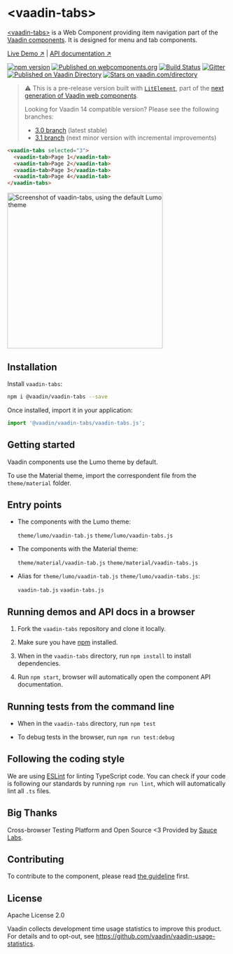 # &lt;vaadin-tabs&gt;

[&lt;vaadin-tabs&gt;](https://vaadin.com/components/vaadin-tabs) is a Web Component providing item navigation part of the [Vaadin components](https://vaadin.com/components). It is designed for menu and tab components.

[Live Demo ↗](https://vaadin.com/components/vaadin-tabs/html-examples)
|
[API documentation ↗](https://vaadin.com/components/vaadin-tabs/html-api)

[![npm version](https://badgen.net/npm/v/@vaadin/vaadin-tabs)](https://www.npmjs.com/package/@vaadin/vaadin-tabs)
[![Published on webcomponents.org](https://img.shields.io/badge/webcomponents.org-published-blue.svg)](https://webcomponents.org/element/vaadin/vaadin-tabs)
[![Build Status](https://travis-ci.org/vaadin/vaadin-tabs.svg?branch=next)](https://travis-ci.org/vaadin/vaadin-tabs)
[![Gitter](https://badges.gitter.im/Join%20Chat.svg)](https://gitter.im/vaadin/web-components?utm_source=badge&utm_medium=badge&utm_campaign=pr-badge)
[![Published on Vaadin  Directory](https://img.shields.io/badge/Vaadin%20Directory-published-00b4f0.svg)](https://vaadin.com/directory/component/vaadinvaadin-tabs)
[![Stars on vaadin.com/directory](https://img.shields.io/vaadin-directory/stars/vaadinvaadin-tabs.svg)](https://vaadin.com/directory/component/vaadinvaadin-tabs)

> ⚠️ This is a pre-release version built with [`LitElement`](https://github.com/Polymer/lit-element), part of the [next generation of Vaadin web components](https://vaadin.com/blog/next-generation-vaadin-components).
>
> Looking for Vaadin 14 compatible version? Please see the following branches:
> - [3.0 branch](https://github.com/vaadin/vaadin-tabs/tree/3.0) (latest stable)
> - [3.1 branch](https://github.com/vaadin/vaadin-tabs/tree/3.1) (next minor version with incremental improvements)

```html
<vaadin-tabs selected="3">
  <vaadin-tab>Page 1</vaadin-tab>
  <vaadin-tab>Page 2</vaadin-tab>
  <vaadin-tab>Page 3</vaadin-tab>
  <vaadin-tab>Page 4</vaadin-tab>
</vaadin-tabs>
```

[<img src="https://raw.githubusercontent.com/vaadin/vaadin-tabs/master/screenshot.png" width="355" alt="Screenshot of vaadin-tabs, using the default Lumo theme">](https://vaadin.com/components/vaadin-tabs)

## Installation

Install `vaadin-tabs`:

```sh
npm i @vaadin/vaadin-tabs --save
```

Once installed, import it in your application:

```js
import '@vaadin/vaadin-tabs/vaadin-tabs.js';
```

## Getting started

Vaadin components use the Lumo theme by default.

To use the Material theme, import the correspondent file from the `theme/material` folder.

## Entry points

- The components with the Lumo theme:

  `theme/lumo/vaadin-tab.js`
  `theme/lumo/vaadin-tabs.js`

- The components with the Material theme:

  `theme/material/vaadin-tab.js`
  `theme/material/vaadin-tabs.js`

- Alias for `theme/lumo/vaadin-tab.js`
  `theme/lumo/vaadin-tabs.js`:

  `vaadin-tab.js`
  `vaadin-tabs.js`


## Running demos and API docs in a browser

1. Fork the `vaadin-tabs` repository and clone it locally.

1. Make sure you have [npm](https://www.npmjs.com/) installed.

1. When in the `vaadin-tabs` directory, run `npm install` to install dependencies.

1. Run `npm start`, browser will automatically open the component API documentation.


## Running tests from the command line

- When in the `vaadin-tabs` directory, run `npm test`

- To debug tests in the browser, run `npm run test:debug`


## Following the coding style

We are using [ESLint](http://eslint.org/) for linting TypeScript code. You can check if your code is following our standards by running `npm run lint`, which will automatically lint all `.ts` files.

## Big Thanks

Cross-browser Testing Platform and Open Source <3 Provided by [Sauce Labs](https://saucelabs.com).


## Contributing

To contribute to the component, please read [the guideline](https://github.com/vaadin/vaadin-core/blob/master/CONTRIBUTING.md) first.


## License

Apache License 2.0

Vaadin collects development time usage statistics to improve this product. For details and to opt-out, see https://github.com/vaadin/vaadin-usage-statistics.
